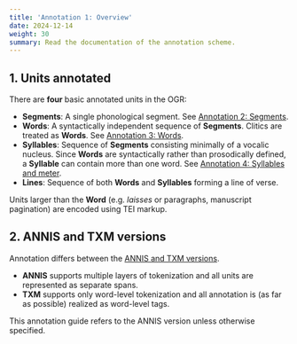 ```yaml
---
title: 'Annotation 1: Overview'
date: 2024-12-14
weight: 30
summary: Read the documentation of the annotation scheme.
---
```


## 1. Units annotated

There are __four__ basic annotated units in the OGR:

+ __Segments__: A single phonological segment. See [Annotation 2: Segments](/docs/annotation-segs).
+ __Words__: A syntactically independent sequence of __Segments__. 
Clitics are treated as __Words__. See [Annotation 3: Words](/docs/annotation-word).
+ __Syllables__: Sequence of __Segments__ consisting minimally of a vocalic nucleus. 
Since __Words__ are syntactically rather than prosodically defined, a __Syllable__ can
contain more than one word.
See [Annotation 4: Syllables and meter](/docs/annotation-sylls).
+ __Lines__: Sequence of both __Words__ and __Syllables__ forming a line of verse.

Units larger than the __Word__ (e.g. _laisses_ or paragraphs, manuscript pagination) are 
encoded using TEI markup.

## 2. ANNIS and TXM versions

Annotation differs between the [ANNIS and TXM versions](/docs/download). 

+ __ANNIS__ supports multiple layers of tokenization and all units are represented as separate spans.
+ __TXM__ supports only word-level tokenization and all annotation is (as far as possible) realized as word-level tags. 

This annotation guide refers to the ANNIS version unless otherwise specified.
